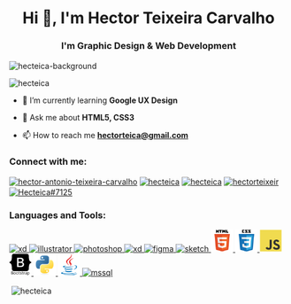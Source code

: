 <h1 align="center">Hi 👋, I'm Hector Teixeira Carvalho</h1>
<h3 align="center">I'm Graphic Design & Web Development</h3>
<img align="center" src="https://media.licdn.com/dms/image/C4E16AQGM6jyl8ccoGw/profile-displaybackgroundimage-shrink_350_1400/0/1668525942167?e=1715212800&v=beta&t=b842JVsyV6O7GHmnDa2nQICFiTxklrgxZxb39EBdTzM" height="230" width="1200" alt="hecteica-background"/>

<p align="left"> <img src="https://komarev.com/ghpvc/?username=hecteica&label=Profile%20views&color=0e75b6&style=flat" alt="hecteica" /> </p>

- 🌱 I’m currently learning **Google UX Design**

- 💬 Ask me about **HTML5, CSS3**

- 📫 How to reach me **hectorteica@gmail.com**

<h3 align="left">Connect with me:</h3>
<p align="left">
<a href="https://linkedin.com/in/hector-antonio-teixeira-carvalho" target="blank"><img align="center" src="https://raw.githubusercontent.com/rahuldkjain/github-profile-readme-generator/master/src/images/icons/Social/linked-in-alt.svg" alt="hector-antonio-teixeira-carvalho" height="30" width="40" /></a>
<a href="https://instagram.com/hecteica" target="blank"><img align="center" src="https://raw.githubusercontent.com/rahuldkjain/github-profile-readme-generator/master/src/images/icons/Social/instagram.svg" alt="hecteica" height="30" width="40" /></a>
<a href="https://dribbble.com/hecteica" target="blank"><img align="center" src="https://raw.githubusercontent.com/rahuldkjain/github-profile-readme-generator/master/src/images/icons/Social/dribbble.svg" alt="hecteica" height="30" width="40" /></a>
<a href="https://www.behance.net/hectorteixeir" target="blank"><img align="center" src="https://raw.githubusercontent.com/rahuldkjain/github-profile-readme-generator/master/src/images/icons/Social/behance.svg" alt="hectorteixeir" height="30" width="40" /></a>
<a href="https://discord.gg/Hecteica#7125" target="blank"><img align="center" src="https://raw.githubusercontent.com/rahuldkjain/github-profile-readme-generator/master/src/images/icons/Social/discord.svg" alt="Hecteica#7125" height="30" width="40" /></a>
</p>

<h3 align="left">Languages and Tools:</h3>
<p align="left">
  <a href="https://www.adobe.com/products/xd.html" target="_blank" rel="noreferrer"> <img src="https://www.svgrepo.com/show/303342/adobe-indesign-cs6-logo.svg" alt="xd" width="40" height="30"/> </a>
  <a href="https://www.adobe.com/in/products/illustrator.html" target="_blank" rel="noreferrer"> <img src="https://www.vectorlogo.zone/logos/adobe_illustrator/adobe_illustrator-icon.svg" alt="illustrator" width="30" height="30"/> </a>
  <a href="https://www.photoshop.com/en" target="_blank" rel="noreferrer"> <img src="https://www.svgrepo.com/show/373968/photoshop.svg" alt="photoshop" width="40" height="40"/> </a> 
  <a href="https://www.adobe.com/products/xd.html" target="_blank" rel="noreferrer"> <img src="https://www.svgrepo.com/show/303109/adobe-xd-logo.svg" alt="xd" width="40" height="40"/> </a>
  <a href="https://www.figma.com/" target="_blank" rel="noreferrer"> <img src="https://www.vectorlogo.zone/logos/figma/figma-icon.svg" alt="figma" width="40" height="40"/> </a>
  <a href="https://www.sketch.com/" target="_blank" rel="noreferrer"> <img src="https://www.vectorlogo.zone/logos/sketchapp/sketchapp-icon.svg" alt="sketch" width="40" height="40"/> </a>
  <a href="https://www.w3.org/html/" target="_blank" rel="noreferrer"> <img src="https://raw.githubusercontent.com/devicons/devicon/master/icons/html5/html5-original-wordmark.svg" alt="html5" width="40" height="40"/> </a>
  <a href="https://www.w3schools.com/css/" target="_blank" rel="noreferrer"> <img src="https://raw.githubusercontent.com/devicons/devicon/master/icons/css3/css3-original-wordmark.svg" alt="css3" width="40" height="40"/> </a>
  <a href="https://developer.mozilla.org/en-US/docs/Web/JavaScript" target="_blank" rel="noreferrer"> <img src="https://raw.githubusercontent.com/devicons/devicon/master/icons/javascript/javascript-original.svg" alt="javascript" width="40" height="40"/> </a>
  <a href="https://getbootstrap.com" target="_blank" rel="noreferrer"> <img src="https://raw.githubusercontent.com/devicons/devicon/master/icons/bootstrap/bootstrap-plain-wordmark.svg" alt="bootstrap" width="40" height="40"/> </a>
  <a href="https://www.python.org" target="_blank" rel="noreferrer"> <img src="https://raw.githubusercontent.com/devicons/devicon/master/icons/python/python-original.svg" alt="python" width="40" height="40"/> </a>
  <a href="https://www.java.com" target="_blank" rel="noreferrer"> <img src="https://raw.githubusercontent.com/devicons/devicon/master/icons/java/java-original.svg" alt="java" width="40" height="40"/> </a> 
  <a href="https://www.microsoft.com/en-us/sql-server" target="_blank" rel="noreferrer"> <img src="https://www.svgrepo.com/show/303229/microsoft-sql-server-logo.svg" alt="mssql" width="40" height="40"/> </a> 
   
</p>

<p>&nbsp;<img align="center" src="https://github-readme-stats.vercel.app/api?username=hecteica&show_icons=true&locale=en" alt="hecteica" /></p>

